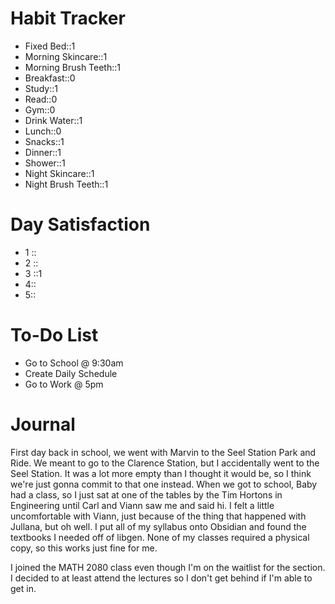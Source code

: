 # Habit Tracker
- Fixed Bed::1
- Morning Skincare::1
- Morning Brush Teeth::1
- Breakfast::0
- Study::1
- Read::0
- Gym::0
- Drink Water::1
- Lunch::0
- Snacks::1
- Dinner::1
- Shower::1
- Night Skincare::1
- Night Brush Teeth::1

# Day Satisfaction
- 1 ::
- 2 ::
- 3 ::1
- 4::
- 5::

# To-Do List
- Go to School @ 9:30am
- Create Daily Schedule
- Go to Work @ 5pm

# Journal
First day back in school, we went with Marvin to the Seel Station Park and Ride. We meant to go to the Clarence Station, but I accidentally went to the Seel Station. It was a lot more empty than I thought it would be, so I think we're just gonna commit to that one instead. When we got to school, Baby had a class, so I just sat at one of the tables by the Tim Hortons in Engineering until Carl and Viann saw me and said hi. I felt a little uncomfortable with Viann, just because of the thing that happened with Jullana, but oh well. I put all of my syllabus onto Obsidian and found the textbooks I needed off of libgen. None of my classes required a physical copy, so this works just fine for me.

I joined the MATH 2080 class even though I'm on the waitlist for the section. I decided to at least attend the lectures so I don't get behind if I'm able to get in.